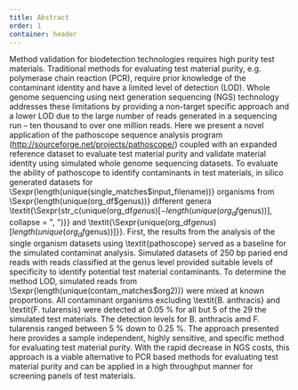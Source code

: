 ```yaml
---
title: Abstract
order: 1
container: header
---
```

Method validation for biodetection technologies requires high purity test materials.  Traditional methods for evaluating test material purity, e.g. polymerase chain reaction (PCR), require prior knowledge of the contaminant identity and have a limited level of detection (LOD).  Whole genome sequencing using next generation sequencing (NGS) technology addresses these limitations by providing a non-target specific approach and a lower LOD due to the large number of reads generated in a sequencing run – ten thousand to over one million reads.  Here we present a novel application of the pathoscope sequence analysis program (http://sourceforge.net/projects/pathoscope/) coupled with an expanded reference dataset to evaluate test material purity and validate material identity using simulated whole genome sequencing datasets.  To evaluate the ability of pathoscope to identify contaminants in test materials, in silico generated datasets for \Sexpr{length(unique(single_matches$input_filename))} organisms from \Sexpr{length(unique(org_df$genus))} different genera \textit{\Sexpr{str_c(unique(org_df$genus)[-length(unique(org_df$genus))], collapse = ", ")}} and \textit{\Sexpr{unique(org_df$genus)[length(unique(org_df$genus))]}}.   First, the results from the analysis of the single organism datasets using \textit{pathoscope} served as a baseline for the simulated contaminat analysis. Simulated datasets of 250 bp paried end reads with reads classified at the genus level provided suitable levels of specificity to identify potential test material contaminants.  To determine the method LOD, simulated reads from \Sexpr{length(unique(contam_matches$org2))} were mixed at known proportions. All contaminant organisms excluding \textit{B. anthracis} and \textit{F. tularensis} were detected at 0.05 \% for all but 5 of the 29 the simulated test materials.  The detection levels for B. anthracis amd F. tularensis ranged between 5 \% down to 0.25 \%.  The approach presented here provides a sample independent, highly sensitive, and specific method for evaluating test material purity.  With the rapid decrease in NGS costs, this approach is a viable alternative to PCR based methods for evaluating test material purity and can be applied in a high throughput manner for screening panels of test materials.